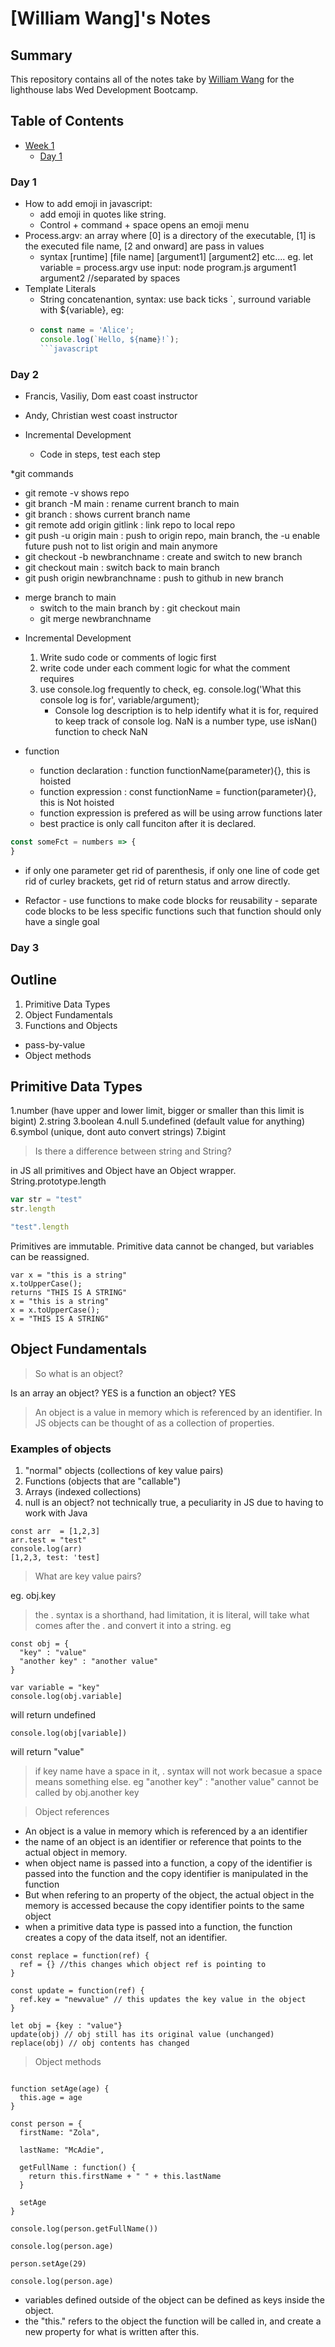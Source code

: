 # [William Wang]'s Notes
## Summary
This repository contains all of the notes take by [William Wang](https://github.com/williamwyj/) for the lighthouse labs Wed Development Bootcamp.

## Table of Contents
* [Week 1](/Week_1)
  * [Day 1](/Week_1/Day_1)
### Day 1
* How to add emoji in javascript: 
  * add emoji in quotes like string.
  * Control + command + space opens an emoji menu
* Process.argv: an array where [0] is a directory of the executable, [1] is the executed file name, [2 and onward] are pass in values
  * syntax [runtime] [file name] [argument1] [argument2] etc....
    eg. let variable = process.argv
        use input: node program.js argument1 argument2 //separated by spaces
* Template Literals
  * String concatenantion, syntax: use back ticks `, surround variable with ${variable}, eg:
  * ```javascript
    const name = 'Alice';
    console.log(`Hello, ${name}!`);
    ```javascript

### Day 2
* Francis, Vasiliy, Dom east coast instructor
* Andy, Christian west coast instructor

* Incremental Development
  * Code in steps, test each step

*git commands
  * git remote -v shows repo 
  * git branch -M main : rename current branch to main
  * git branch : shows current branch name
  * git remote add origin gitlink : link repo to local repo
  * git push -u origin main : push to origin repo, main branch, the -u enable future push not to list origin and main anymore
  * git checkout -b newbranchname : create and switch to new branch
  * git checkout main : switch back to main branch
  * git push origin newbranchname : push to github in new branch
  - merge branch to main
    * switch to the main branch by : git checkout main
    * git merge newbranchname

* Incremental Development
  1. Write sudo code or comments of logic first
  2. write code under each comment logic for what the comment requires
  3. use console.log frequently to check, eg. console.log('What this console log is for', variable/argument);
     * Console log description is to help identify what it is for, required to keep track of console log.
NaN is a number type, use isNan() function to check NaN

* function
  - function declaration : function functionName(parameter){}, this is hoisted 
  - function expression : const functionName = function(parameter){}, this is Not hoisted
  - function expression is prefered as will be using arrow functions later
  - best practice is only call funciton after it is declared.

```javascript
const someFct = numbers => {
}
```

  - if only one parameter get rid of parenthesis, if only one line of code get rid of curley brackets, get rid of return status and arrow directly.

* Refactor - use functions to make code blocks for reusability
           - separate code blocks to be less specific functions such that function should only have a single goal
### Day 3
## Outline
1. Primitive Data Types
2. Object Fundamentals
3. Functions and Objects
  * pass-by-value
  * Object methods

## Primitive Data Types
1.number (have upper and lower limit, bigger or smaller than this limit is bigint)
2.string
3.boolean
4.null 
5.undefined (default value for anything)
6.symbol (unique, dont auto convert strings)
7.bigint 

> Is there a difference between string and String?

in JS all primitives and Object have an Object wrapper. String.prototype.length

```javascript
var str = "test"
str.length

"test".length
```

Primitives are immutable.
Primitive data cannot be changed, but variables can be reassigned.
```
var x = "this is a string"
x.toUpperCase();
returns "THIS IS A STRING"
x = "this is a string"
x = x.toUpperCase();
x = "THIS IS A STRING"
```
## Object Fundamentals
> So what is an object?

Is an array an object? YES
is a function an object? YES

>An object is a value in memory which is referenced by an identifier. In JS objects can be thought of as a collection of properties.

### Examples of objects
1. "normal" objects (collections of key value pairs)
2. Functions (objects that are "callable")
3. Arrays (indexed collections)
4. null is an object? not technically true, a peculiarity in JS due to having to work with Java

```
const arr  = [1,2,3]
arr.test = "test"
console.log(arr)
[1,2,3, test: 'test]
```

> What are key value pairs?


eg. obj.key
> the . syntax is a shorthand, had limitation, it is literal, will take what comes after the . and convert it into a string.
  eg 
```
const obj = {
  "key" : "value"
  "another key" : "another value"
}

var variable = "key"
console.log(obj.variable]
```
will return undefined
```
console.log(obj[variable])
```
will return "value"
     
> if key name have a space in it, . syntax will not work becasue a space means something else.
  eg "another key" : "another value" cannot be called by obj.another key

> Object references
  - An object is a value in memory which is referenced by a an identifier
  - the name of an object is an identifier or reference that points to the actual object in memory.
  - when object name is passed into a function, a copy of the identifier is passed into the function and the copy identifier is manipulated in the function
  - But when refering to an property of the object, the actual object in the memory is accessed because the copy identifier points to the same object
  - when a primitive data type is passed into a function, the function creates a copy of the data itself, not an identifier.
```
const replace = function(ref) {
  ref = {} //this changes which object ref is pointing to
}

const update = function(ref) {
  ref.key = "newvalue" // this updates the key value in the object
}

let obj = {key : "value"}
update(obj) // obj still has its original value (unchanged)
replace(obj) // obj contents has changed
```
>Object methods

```

function setAge(age) {
  this.age = age
}

const person = {
  firstName: "Zola",
  
  lastName: "McAdie",
  
  getFullName : function() {
    return this.firstName + " " + this.lastName
  }
  
  setAge
}

console.log(person.getFullName())

console.log(person.age)

person.setAge(29)

console.log(person.age)
```
  - variables defined outside of the object can be defined as keys inside the object.
  - the "this." refers to the object the function will be called in, and create a new property for what is written after this.
